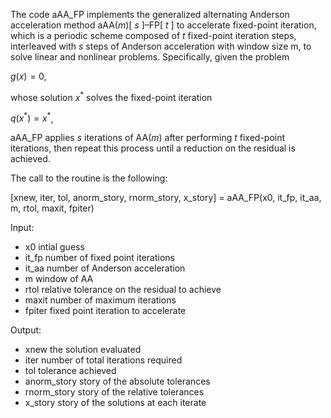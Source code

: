 The code aAA_FP implements the generalized alternating Anderson acceleration method aAA($m$)[ $s$ ]–FP[ $t$ ] to accelerate fixed-point iteration, which is a periodic
scheme composed of $t$ fixed-point iteration steps, interleaved with $s$ steps of Anderson acceleration
with window size m, to solve linear and nonlinear problems. Specifically, given the problem

$g(x)=0$,

whose solution $x^*$ solves the fixed-point iteration

$q({x^*}) = {x^ *}$,

aAA_FP applies $s$ iterations of AA($m$) after performing $t$ fixed-point iterations,
then repeat this process until a reduction on the residual is achieved.

The call to the routine is the following:

[xnew, iter, tol, anorm_story, rnorm_story, x_story] = aAA_FP(x0, it_fp, it_aa, m, rtol, maxit, fpiter)


Input:

- x0             intial guess
- it_fp          number of fixed point iterations
- it_aa          number of Anderson acceleration
- m              window of AA
- rtol           relative tolerance on the residual to achieve
- maxit          number of maximum iterations
- fpiter         fixed point iteration to accelerate

Output:

- xnew           the solution evaluated
- iter           number of total iterations required
- tol            tolerance achieved
- anorm_story    story of the absolute tolerances
- rnorm_story    story of the relative tolerances
- x_story        story of the solutions at each iterate
